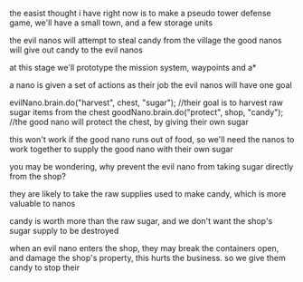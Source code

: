 the easist thought i have right now is to make a pseudo tower defense game, 
we'll have a small town, and a few storage units

the evil nanos will attempt to steal candy from the village
the good nanos will give out candy to the evil nanos

at this stage we'll prototype the mission system, waypoints and a*


a nano is given a set of actions as their job
the evil nanos will have one goal

evilNano.brain.do("harvest", chest, "sugar"); //their goal is to harvest raw sugar items from the chest
goodNano.brain.do("protect", shop, "candy"); //the good nano will protect the chest, by giving their own sugar


this won't work if the good nano runs out of food, 
so we'll need the nanos to work together to supply the good nano with their own sugar


you may be wondering, why prevent the evil nano from taking sugar directly from the shop?

they are likely to take the raw supplies used to make candy, which is more valuable to nanos

candy is worth more than the raw sugar, and we don't want the shop's sugar supply to be destroyed

when an evil nano enters the shop, they may break the containers open, and damage the shop's property, this hurts the business.
so we give them candy to stop their